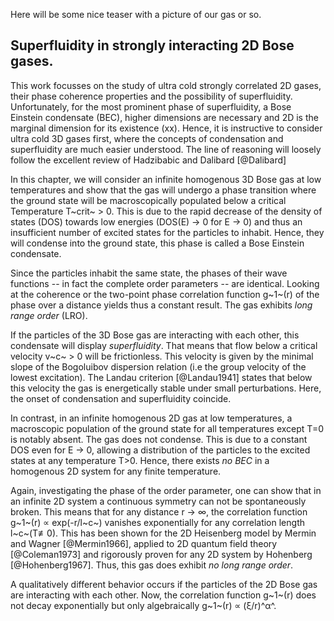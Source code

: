 Here will be some nice teaser with a picture of our gas or so.

## Superfluidity in strongly interacting 2D Bose gases.

This work focusses on the study of ultra cold strongly correlated 2D gases, their phase coherence properties and the possibility of superfluidity. Unfortunately, for the most prominent phase of superfluidity, a Bose Einstein condensate (BEC), higher dimensions are necessary and 2D is the marginal dimension for its existence (xx). Hence, it is instructive to consider ultra cold 3D gases first, where the concepts of condensation and superfluidity are much easier understood. The line of reasoning will loosely follow the excellent review of Hadzibabic and Dalibard [@Dalibard]

In this chapter, we will consider an infinite homogenous 3D Bose gas at low temperatures and show that the gas will undergo a phase transition where the ground state will be macroscopically populated below a critical Temperature T~crit~ > 0. This is due to the rapid decrease of the density of states (DOS) towards low energies (DOS(E) → 0 for E → 0) and thus an insufficient number of excited states for the particles to inhabit. Hence, they will condense into the ground state, this phase is called a Bose Einstein condensate.

Since the particles inhabit the same state, the phases of their wave functions -- in fact the complete order parameters  -- are identical. Looking at the coherence or the two-point phase correlation function g~1~(r) of the phase over a distance yields thus a constant result. The gas exhibits *long range order* (LRO).

If the particles of the 3D Bose gas are interacting with each other, this condensate will display *superfluidity*. That means that flow below a critical velocity v~c~ > 0 will be frictionless. This velocity is given by the minimal slope of the Bogoluibov dispersion relation (i.e the group velocity of the lowest excitation). The Landau criterion [@Landau1941] states that below this velocity the gas is energetically stable under small perturbations.
Here, the onset of condensation and superfluidity coincide.

In contrast, in an infinite homogenous 2D gas at low temperatures, a macroscopic population of the ground state for all temperatures except T=0 is notably absent. The gas does not condense. This is due to a constant DOS even for E → 0, allowing a distribution of the particles to the excited states at any temperature T>0.
Hence, there exists *no BEC* in a homogenous 2D system for any finite temperature.

Again, investigating the phase of the order parameter, one can show that in an infinite 2D system a continuous symmetry can not be spontaneously broken. This means that for any distance r → ∞, the correlation function g~1~(r) ∝ exp(-r/l~c~) vanishes exponentially for any correlation length l~c~(T≢0). This has been shown for the 2D Heisenberg model by Mermin and Wagner [@Mermin1966], applied to 2D quantum field theory [@Coleman1973] and rigorously proven for any 2D system by Hohenberg [@Hohenberg1967]. Thus, this gas does exhibit *no long range order*.

A qualitatively different behavior occurs if the particles of the 2D Bose gas are interacting with each other. Now, the correlation function g~1~(r) does not decay exponentially but only algebraically g~1~(r) ∝ (ξ/r)^α^.

